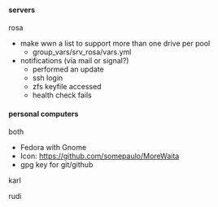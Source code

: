 #### servers
rosa
- make wwn a list to support more than one drive per pool
  - group_vars/srv_rosa/vars.yml
- notifications (via mail or signal?)
  - performed an update
  - ssh login
  - zfs keyfile accessed
  - health check fails

#### personal computers
both
- Fedora with Gnome
- Icon: https://github.com/somepaulo/MoreWaita
- gpg key for git/github

karl

rudi
